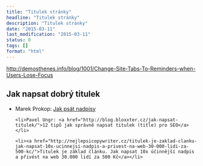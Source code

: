 ```yaml
---
title: "Titulek stránky"
headline: "Titulek stránky"
description: "Titulek stránky"
date: "2015-03-11"
last_modification: "2015-03-11"
status: 0
tags: []
format: "html"
---
```


http://demosthenes.info/blog/1001/Change-Site-Tabs-To-Reminders-when-Users-Lose-Focus

<h2 id="jak">Jak napsat dobrý titulek</h2>

<div class="external-content">
  <ul>
    <li>Marek Prokop: <a href="http://www.sovavsiti.cz/c01212.html">Jak psát nadpisy</a></li>
    
    <li>Pavel Ungr: <a href="http://blog.bloxxter.cz/jak-napsat-titulek/">12 tipů jak správně napsat titulek (title) pro SEO</a></li>
    
    <li><a href="http://nejlepsicopywriter.cz/titulek-je-zaklad-clanku-jak-napsat-10x-ucinnejsi-nadpis-a-privest-na-web-30-000-lidi-za-500-kc/">Titulek je základ článku. Jak napsat 10x účinnější nadpis a přivést na web 30.000 lidí za 500 Kč</a></li>
  </ul>
</div>